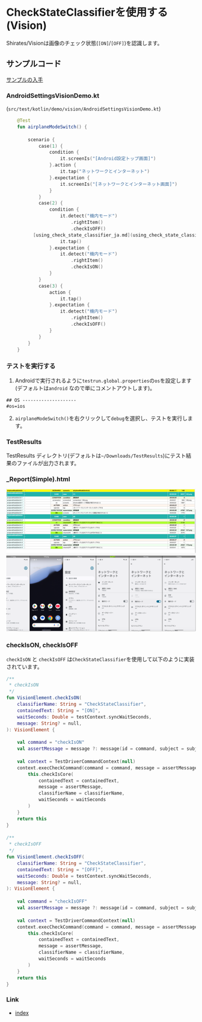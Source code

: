 # CheckStateClassifierを使用する (Vision)

Shirates/Visionは画像のチェック状態(`[ON]`/`[OFF]`)を認識します。

## サンプルコード

[サンプルの入手](../../getting_samples_ja.md)

### AndroidSettingsVisionDemo.kt

(`src/test/kotlin/demo/vision/AndroidSettingsVisionDemo.kt`)

```kotlin
    @Test
    fun airplaneModeSwitch() {

        scenario {
            case(1) {
                condition {
                    it.screenIs("[Android設定トップ画面]")
                }.action {
                    it.tap("ネットワークとインターネット")
                }.expectation {
                    it.screenIs("[ネットワークとインターネット画面]")
                }
            }
            case(2) {
                condition {
                    it.detect("機内モード")
                        .rightItem()
                        .checkIsOFF()
          [using_check_state_classifier_ja.md](using_check_state_classifier_ja.md)      }.action {
                    it.tap()
                }.expectation {
                    it.detect("機内モード")
                        .rightItem()
                        .checkIsON()
                }
            }
            case(3) {
                action {
                    it.tap()
                }.expectation {
                    it.detect("機内モード")
                        .rightItem()
                        .checkIsOFF()
                }
            }
        }
    }
```

### テストを実行する

1. Androidで実行されるように`testrun.global.properties`の`os`を設定します (デフォルトは`android`
   なので単にコメントアウトします)。

```properties
## OS --------------------
#os=ios
```

2. `airplaneModeSwitch()`を右クリックして`debug`を選択し、テストを実行します。

### TestResults

TestResults ディレクトリ(デフォルトは`~/Downloads/TestResults`)にテスト結果のファイルが出力されます。

### _Report(Simple).html

![](_images/using_check_state_classifier_report_ja.png)

### checkIsON, checkIsOFF

`checkIsON` と `checkIsOFF` は`CheckStateClassifier`を使用して以下のように実装されています。

```kotlin
/**
 * checkIsON
 */
fun VisionElement.checkIsON(
    classifierName: String = "CheckStateClassifier",
    containedText: String = "[ON]",
    waitSeconds: Double = testContext.syncWaitSeconds,
    message: String? = null,
): VisionElement {

    val command = "checkIsON"
    val assertMessage = message ?: message(id = command, subject = subject, replaceRelative = true)

    val context = TestDriverCommandContext(null)
    context.execCheckCommand(command = command, message = assertMessage, subject = subject) {
        this.checkIsCore(
            containedText = containedText,
            message = assertMessage,
            classifierName = classifierName,
            waitSeconds = waitSeconds
        )
    }
    return this
}

/**
 * checkIsOFF
 */
fun VisionElement.checkIsOFF(
    classifierName: String = "CheckStateClassifier",
    containedText: String = "[OFF]",
    waitSeconds: Double = testContext.syncWaitSeconds,
    message: String? = null,
): VisionElement {

    val command = "checkIsOFF"
    val assertMessage = message ?: message(id = command, subject = subject, replaceRelative = true)

    val context = TestDriverCommandContext(null)
    context.execCheckCommand(command = command, message = assertMessage, subject = subject) {
        this.checkIsCore(
            containedText = containedText,
            message = assertMessage,
            classifierName = classifierName,
            waitSeconds = waitSeconds
        )
    }
    return this
}
```

### Link

- [index](../../../index_ja.md)
